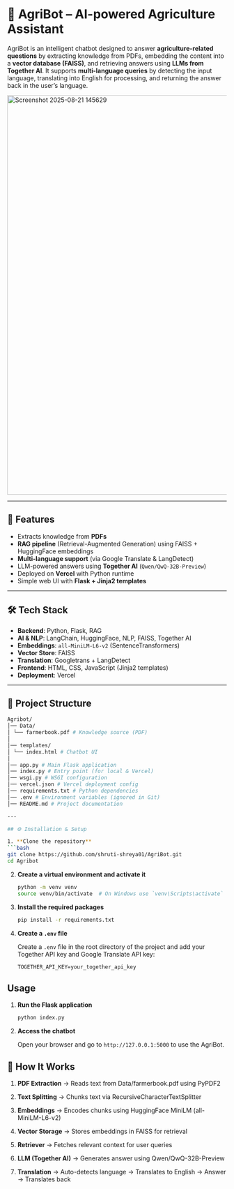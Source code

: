 # 🌱 AgriBot – AI-powered Agriculture Assistant

AgriBot is an intelligent chatbot designed to answer **agriculture-related questions** by extracting knowledge from PDFs, embedding the content into a **vector database (FAISS)**, and retrieving answers using **LLMs from Together AI**. It supports **multi-language queries** by detecting the input language, translating into English for processing, and returning the answer back in the user’s language.  

<img width="1867" height="916" alt="Screenshot 2025-08-21 145629" src="https://github.com/user-attachments/assets/d2202389-86a4-4510-8d74-2c07bc0ea2d8" />

---

## 🚀 Features
- Extracts knowledge from **PDFs**  
- **RAG pipeline** (Retrieval-Augmented Generation) using FAISS + HuggingFace embeddings  
- **Multi-language support** (via Google Translate & LangDetect)  
- LLM-powered answers using **Together AI** (`Qwen/QwQ-32B-Preview`)  
- Deployed on **Vercel** with Python runtime  
- Simple web UI with **Flask + Jinja2 templates**  

---

## 🛠 Tech Stack
- **Backend**: Python, Flask, RAG
- **AI & NLP**: LangChain, HuggingFace, NLP, FAISS, Together AI  
- **Embeddings**: `all-MiniLM-L6-v2` (SentenceTransformers)  
- **Vector Store**: FAISS  
- **Translation**: Googletrans + LangDetect  
- **Frontend**: HTML, CSS, JavaScript (Jinja2 templates)  
- **Deployment**: Vercel  

---

## 📂 Project Structure

```bash
Agribot/
│── Data/
│ └── farmerbook.pdf # Knowledge source (PDF)
│
│── templates/
│ └── index.html # Chatbot UI
│
│── app.py # Main Flask application
│── index.py # Entry point (for local & Vercel)
│── wsgi.py # WSGI configuration
│── vercel.json # Vercel deployment config
│── requirements.txt # Python dependencies
│── .env # Environment variables (ignored in Git)
│── README.md # Project documentation

---

## ⚙️ Installation & Setup

1. **Clone the repository**
```bash
git clone https://github.com/shruti-shreya01/AgriBot.git
cd Agribot
   ```

2. **Create a virtual environment and activate it**

   ```bash
   python -m venv venv
   source venv/bin/activate  # On Windows use `venv\Scripts\activate`
   ```

3. **Install the required packages**

   ```bash
   pip install -r requirements.txt
   ```

4. **Create a `.env` file**

   Create a `.env` file in the root directory of the project and add your Together API key and Google Translate API key:

   ```
   TOGETHER_API_KEY=your_together_api_key
   ```

## Usage

1. **Run the Flask application**

   ```bash
   python index.py
   ```

2. **Access the chatbot**

   Open your browser and go to `http://127.0.0.1:5000` to use the AgriBot.

## 📡 How It Works

1. **PDF Extraction** → Reads text from Data/farmerbook.pdf using PyPDF2

2. **Text Splitting** → Chunks text via RecursiveCharacterTextSplitter

3. **Embeddings** → Encodes chunks using HuggingFace MiniLM (all-MiniLM-L6-v2)

4. **Vector Storage** → Stores embeddings in FAISS for retrieval

5. **Retriever** → Fetches relevant context for user queries

6. **LLM (Together AI)** → Generates answer using Qwen/QwQ-32B-Preview

7. **Translation** → Auto-detects language → Translates to English → Answer → Translates back








